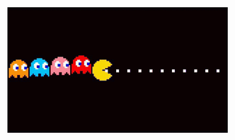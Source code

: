 <a href="http://babylovedaily.store/">
  <picture>
    <source media="(prefers-color-scheme: dark)" srcset="./img/tenor.gif" />
    <source media="(prefers-color-scheme: light)" srcset="./img/tenor.gif" />
    <img alt="http://babylovedaily.store/" src="./img/tenor.gif" />
  </picture>
</a>